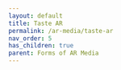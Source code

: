 ```yaml
---
layout: default
title: Taste AR
permalink: /ar-media/taste-ar
nav_order: 5
has_children: true
parent: Forms of AR Media
---
```


